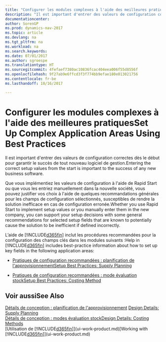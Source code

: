 ```yaml
---
title: "Configurer les modules complexes à l'aide des meilleures pratiques"
description: "Il est important d'entrer des valeurs de configuration correctes dès le début pour garantir le succès de tout nouveau logiciel de gestion."
documentationcenter: 
author: SorenGP
ms.prod: dynamics-nav-2017
ms.topic: article
ms.devlang: na
ms.tgt_pltfrm: na
ms.workload: na
ms.search.keywords: 
ms.date: 07/01/2017
ms.author: sgroespe
ms.translationtype: HT
ms.sourcegitcommit: 4fefaef7380ac10836fcac404eea006f55d8556f
ms.openlocfilehash: 9f27ab9e6ffcd3f3f774bb9efae180e013021756
ms.contentlocale: fr-be
ms.lasthandoff: 10/16/2017

---
```

# <a name="set-up-complex-application-areas-using-best-practices"></a><span data-ttu-id="32c24-103">Configurer les modules complexes à l'aide des meilleures pratiques</span><span class="sxs-lookup"><span data-stu-id="32c24-103">Set Up Complex Application Areas Using Best Practices</span></span>
<span data-ttu-id="32c24-104">Il est important d'entrer des valeurs de configuration correctes dès le début pour garantir le succès de tout nouveau logiciel de gestion.</span><span class="sxs-lookup"><span data-stu-id="32c24-104">Entering the correct setup values from the start is important to the success of any new business software.</span></span>  

 <span data-ttu-id="32c24-105">Que vous implémentiez les valeurs de configuration à l'aide de Rapid Start ou que vous les entriez manuellement dans la nouvelle société, vous pouvez justifier vos choix à l'aide de quelques recommandations générales pour les champs de configuration sélectionnés, susceptibles de rendre la solution inefficace en cas de configuration erronée.</span><span class="sxs-lookup"><span data-stu-id="32c24-105">Whether you use Rapid Start to implement setup values or you manually enter them in the new company, you can support your setup decisions with some general recommendations for selected setup fields that are known to potentially cause the solution to be inefficient if defined incorrectly.</span></span>  

 <span data-ttu-id="32c24-106">L’aide de [!INCLUDE[d365fin](includes/d365fin_md.md)] inclut les procédures recommandées pour la configuration des champs clés dans les modules suivants :</span><span class="sxs-lookup"><span data-stu-id="32c24-106">Help in [!INCLUDE[d365fin](includes/d365fin_md.md)] includes best-practice information about how to set up key fields in the following application areas:</span></span>  

-   [<span data-ttu-id="32c24-107">Pratiques de configuration recommandées : planification de l'approvisionnement</span><span class="sxs-lookup"><span data-stu-id="32c24-107">Setup Best Practices: Supply Planning</span></span>](setup-best-practices-supply-planning.md)  

-   [<span data-ttu-id="32c24-108">Pratiques de configuration recommandées : mode évaluation stock</span><span class="sxs-lookup"><span data-stu-id="32c24-108">Setup Best Practices: Costing Method</span></span>](setup-best-practices-costing-method.md)  

## <a name="see-also"></a><span data-ttu-id="32c24-109">Voir aussi</span><span class="sxs-lookup"><span data-stu-id="32c24-109">See Also</span></span>  
 <span data-ttu-id="32c24-110">[Détails de conception : planification de l'approvisionnement](design-details-supply-planning.md) </span><span class="sxs-lookup"><span data-stu-id="32c24-110">[Design Details: Supply Planning](design-details-supply-planning.md) </span></span>  
 [<span data-ttu-id="32c24-111">Détails de conception : modes évaluation stock</span><span class="sxs-lookup"><span data-stu-id="32c24-111">Design Details: Costing Methods</span></span>](design-details-costing-methods.md)  
 <span data-ttu-id="32c24-112">[Utilisation de [!INCLUDE[d365fin](includes/d365fin_md.md)]](ui-work-product.md)</span><span class="sxs-lookup"><span data-stu-id="32c24-112">[Working with [!INCLUDE[d365fin](includes/d365fin_md.md)]](ui-work-product.md)</span></span>

